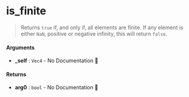 # is\_finite

>  Returns `true` if, and only if, all elements are finite.  If any element is either
>  `NaN`, positive or negative infinity, this will return `false`.

#### Arguments

- **\_self** : `Vec4` \- No Documentation 🚧

#### Returns

- **arg0** : `bool` \- No Documentation 🚧
